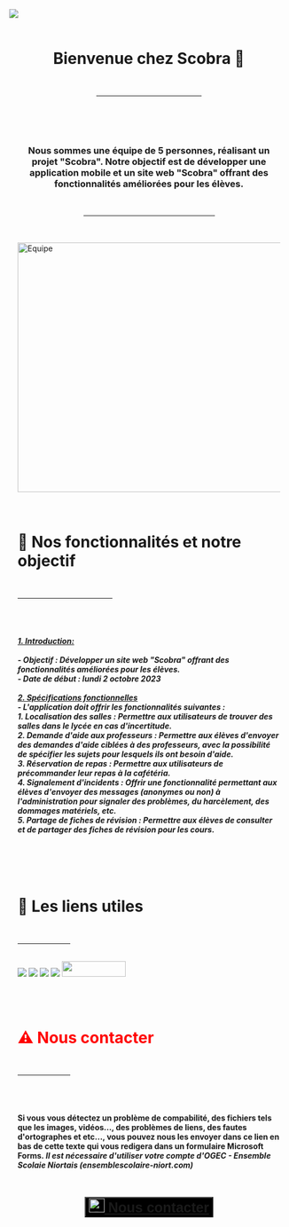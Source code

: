 <img src="https://gitlab.com/scobra/scobra/-/raw/master/public/medias/Scobra.png?ref_type=heads">
<br>
<br>
<div style="margin: 15px;">
  <div align="center">
      <h1>Bienvenue chez Scobra 🐍</h1>
      <br>
       <hr width="40%">
      <br>
      <br>
      <br>
      <h3>Nous sommes une équipe de 5 personnes, réalisant un projet "Scobra". Notre objectif est de développer une application mobile et un site web "Scobra" offrant des fonctionnalités améliorées pour les élèves. </h3>
        <br>
    <hr width="50%">
        </div>
      <br>
      <br>
      <img alt="Equipe" height="450" width="870" src="https://gitlab.com/scobra/scobra/-/raw/master/public/medias/L'%C3%A9quipe.png?ref_type=heads">
      <br>
      <br>
      <br>
      <h1>📜 Nos fonctionnalités et notre objectif</h1>
      <br>
       <div> 
        <hr width="36%">
          <br>
          <br>
          <h5><strong><u>1. Introduction:</u></strong>
     <br>
      <br>
            - Objectif : Développer un site web "Scobra" offrant des fonctionnalités améliorées pour les élèves. 
         <br>
            - Date de début : lundi 2 octobre 2023 
         <br>
         <br>
            <strong><u>2. Spécifications fonctionnelles</u></strong>
         <br>
            <strong>- L'application doit offrir les fonctionnalités suivantes :</strong>
         <br>
            <strong>1. Localisation des salles :</strong> Permettre aux utilisateurs de trouver des salles dans le lycée en cas d'incertitude.
         <br>
            <strong>2. Demande d'aide aux professeurs :</strong> Permettre aux élèves d'envoyer des demandes d'aide ciblées à des professeurs, avec la possibilité de spécifier les sujets pour lesquels ils ont besoin d'aide.
         <br>
            <strong>3. Réservation de repas :</strong> Permettre aux utilisateurs de précommander leur repas à la cafétéria.
         <br>
            <strong>4. Signalement d'incidents :</strong> Offrir une fonctionnalité permettant aux élèves d'envoyer des messages (anonymes ou non) à l'administration pour signaler des problèmes, du harcèlement, des dommages matériels, etc.
         <br>
            <strong>5. Partage de fiches de révision :</strong> Permettre aux élèves de consulter et de partager des fiches de révision pour les cours.</h5>
               <br>
               <br>
               <br>
      <h1>🔭 Les liens utiles</h1>
      <br>
      <div>
        <hr width="20%">
        <br>
        <a href="https://gitlab.com/scobra/scobra" target="_blank"><img src="https://img.shields.io/badge/GitLab-330F63?style=for-the-badge&logo=gitlab&logoColor=white"></a>
        <a href="outlook.office.com" target="_blank"><img src="https://img.shields.io/badge/Microsoft_Outlook-0078D4?style=for-the-badge&logo=microsoft-outlook&logoColor=white"></a>
        <a href="https://ogecesn-my.sharepoint.com/:f:/g/personal/max_precigout_ensemblescolaire-niort_com/ErCAq9BPOZZBlwNog_Cl31kBq5gY-Z-vo0Y7Gfv2bh01GA?e=hn1nlu" target="_blank"><img src="https://img.shields.io/badge/Microsoft_Office-D83B01?style=for-the-badge&logo=microsoft-office&logoColor=white"></a>
        <a href="https://discord.gg/pHK2yywy6U" target="_blank"><img src="https://img.shields.io/badge/Discord-7289DA?style=for-the-badge&logo=discord&logoColor=white"></a>
        <img height="28" width="115" src="http://ForTheBadge.com/images/badges/built-with-love.svg">
      </div>
      <br>
      <br>
      <br>
      <h1><span style="color:red">⚠️ Nous contacter</span></h1>
      <br>
    <hr width="20%">
      <br>
      <br>
        <h4>Si vous vous détectez un problème de compabilité, des fichiers tels que les images, vidéos..., des problèmes de liens, des fautes d'ortographes et etc..., vous pouvez nous les envoyer dans ce lien en bas de cette texte qui vous redigera dans un formulaire Microsoft Forms.<i> Il est nécessaire d'utiliser votre compte d'OGEC - Ensemble Scolaie Niortais (ensemblescolaire-niort.com)</i></h4>
      <br>
          <p align="center">
            <button type="button" style="font: bold 25px Helvetica ; background-color:black ; color:white">
              <a href="https://forms.office.com/Pages/DesignPage.aspx?fragment=FormId%3Do5cKGp1dY0iDcFqO39DAbIp31gIFgUBJm-tWGpIk08VURERIME5aS1JPRUhFS1ZWMjFKTEhOMURSUC4u%26Token%3D62390c87b1d34707a904ca0a46ac9735"><img src="https://static.cdnlogo.com/logos/m/45/microsoft-office-onedrive-2018-present.svg" alt="OneDrive" width="28" height="25"> Nous contacter</button></a>
       </p>  
     </top>
    </div>
